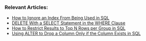 ### Relevant Articles: 
- [How to Ignore an Index From Being Used in SQL](https://drafts.baeldung.com/sql/how-to-ignore-an-index-from-being-used-in-sql/)
- [DELETE With a SELECT Statement in the WHERE Clause](https://www.baeldung.com/sql/delete-select-where-condition)
- [How to Restrict Results to Top N Rows per Group in SQL](https://www.baeldung.com/sql/top-n-rows-window-functions)
- [Using ALTER to Drop a Column Only if the Column Exists in SQL](https://www.baeldung.com/sql/drop-column-if-exists)
